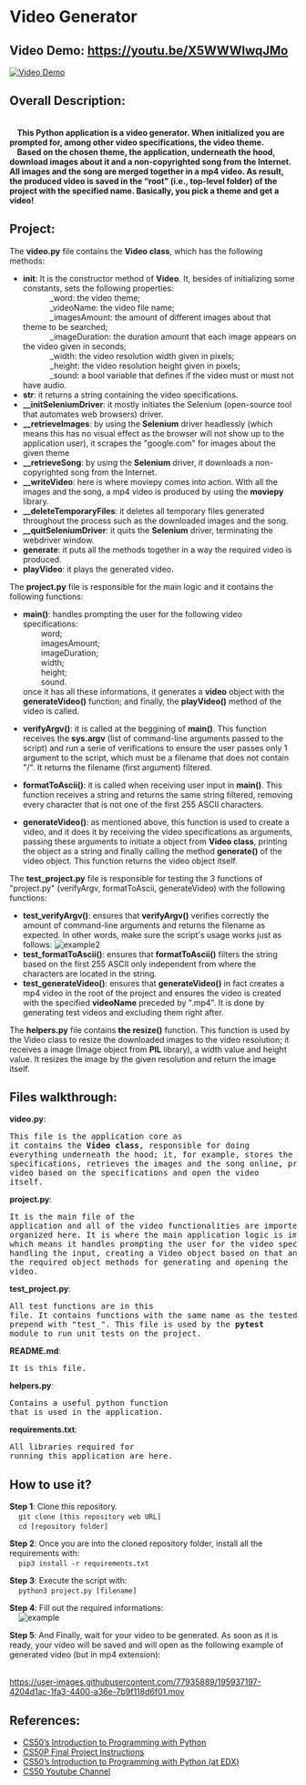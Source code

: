 # Video Generator
## Video Demo:  https://youtu.be/X5WWWlwqJMo
[![Video Demo](https://img.youtube.com/vi/X5WWWlwqJMo/maxresdefault.jpg)](https://youtu.be/X5WWWlwqJMo)

## Overall Description:
**<br>&nbsp;&nbsp;&nbsp;&nbsp;This Python application is a video generator. When initialized you are prompted for, among other video specifications, the video theme.<br>&nbsp;&nbsp;&nbsp;&nbsp;Based on the chosen theme, the application, underneath the hood, download images about it and a non-copyrighted song from the Internet. All images and the song are merged together in a mp4 video. As result, the produced video is saved in the “root” (i.e., top-level folder) of the project with the specified name. Basically, you pick a theme and get a video!**

## Project:
The **video.py** file contains the **Video class**, which has the following methods:<br>
 - **__init__**: It is the constructor method of **Video**. It, besides of initializing some constants, sets the following properties:<br>
&nbsp;&nbsp;&nbsp;&nbsp;&nbsp;&nbsp;&nbsp;&nbsp;&nbsp;&nbsp;&nbsp;&nbsp;_word: the video theme;<br>
&nbsp;&nbsp;&nbsp;&nbsp;&nbsp;&nbsp;&nbsp;&nbsp;&nbsp;&nbsp;&nbsp;&nbsp;_videoName: the video file name;<br>
&nbsp;&nbsp;&nbsp;&nbsp;&nbsp;&nbsp;&nbsp;&nbsp;&nbsp;&nbsp;&nbsp;&nbsp;_imagesAmount: the amount of different images about that theme to be searched;<br>
&nbsp;&nbsp;&nbsp;&nbsp;&nbsp;&nbsp;&nbsp;&nbsp;&nbsp;&nbsp;&nbsp;&nbsp;_imageDuration: the duration amount that each image appears on the video given in seconds;<br>
&nbsp;&nbsp;&nbsp;&nbsp;&nbsp;&nbsp;&nbsp;&nbsp;&nbsp;&nbsp;&nbsp;&nbsp;_width: the video resolution width given in pixels;<br>
&nbsp;&nbsp;&nbsp;&nbsp;&nbsp;&nbsp;&nbsp;&nbsp;&nbsp;&nbsp;&nbsp;&nbsp;_height: the video resolution height given in pixels;<br>
&nbsp;&nbsp;&nbsp;&nbsp;&nbsp;&nbsp;&nbsp;&nbsp;&nbsp;&nbsp;&nbsp;&nbsp;_sound: a bool variable that defines if the video must or must not have audio.<br>
 - **__str__**: it returns a string containing the video specifications.<br>
- **__initSeleniumDriver**: it mostly initiates the Selenium (open-source tool that automates web browsers) driver.<br>
- **__retrieveImages**: by using the **Selenium** driver headlessly (which means this has no visual effect as the browser will not show up to the application user), it scrapes the "google.com" for images about the given theme<br>
- **__retrieveSong**: by using the **Selenium** driver, it downloads a non-copyrighted song from the Internet.<br>
- **__writeVideo**: here is where moviepy comes into action. With all the images and the song, a mp4 video is produced by using the **moviepy** library.<br>
- **__deleteTemporaryFiles**: it deletes all temporary files generated throughout the process such as the downloaded images and the song.<br>
- **__quitSeleniumDriver**: it quits the **Selenium** driver, terminating the webdriver window.<br>
- **generate**: it puts all the methods together in a way the required video is produced.<br>
- **playVideo**: it plays the generated video.<br>
 
The **project.py** file is responsible for the main logic and it contains the following functions:<br>
 - **main()**: handles prompting the user for the following video specifications:<br>
&nbsp;&nbsp;&nbsp;&nbsp;&nbsp;&nbsp;&nbsp;&nbsp;word;<br>
&nbsp;&nbsp;&nbsp;&nbsp;&nbsp;&nbsp;&nbsp;&nbsp;imagesAmount;<br>
&nbsp;&nbsp;&nbsp;&nbsp;&nbsp;&nbsp;&nbsp;&nbsp;imageDuration;<br>
&nbsp;&nbsp;&nbsp;&nbsp;&nbsp;&nbsp;&nbsp;&nbsp;width;<br>
&nbsp;&nbsp;&nbsp;&nbsp;&nbsp;&nbsp;&nbsp;&nbsp;height;<br>
&nbsp;&nbsp;&nbsp;&nbsp;&nbsp;&nbsp;&nbsp;&nbsp;sound.<br>
once it has all these informations, it generates a **video** object with the **generateVideo()** function; and finally, the **playVideo()** method of the video is called.

 - **verifyArgv()**: it is called at the beggining of **main()**. This function receives the **sys.argv** (list of command-line arguments passed to the script) and run a serie of verifications to ensure the user passes only 1 argument to the script, which must be a filename that does not contain "/". It returns the filename (first argument) filtered.
 
 - **formatToAscii()**: it is called when receiving user input in **main()**. This function receives a string and returns the same string filtered, removing every character that is not one of the first 255 ASCII characters.
 
 - **generateVideo()**: as mentioned above, this function is used to create a video, and it does it by receiving the video specifications as arguments, passing these arguments to initiate a object from **Video class**, printing the object as a string and finally calling the method **generate()** of the video object. This function returns the video object itself.

The **test_project.py** file is responsible for testing the 3 functions of "project.py" (verifyArgv, formatToAscii, generateVideo) with the following functions:<br>
 - **test_verifyArgv()**: ensures that **verifyArgv()** verifies correctly the amount of command-line arguments and returns the filename as expected. In other words, make sure the script's usage works just as follows:
![example2](https://user-images.githubusercontent.com/77935889/195926287-01e40023-9251-4fd3-b284-71014b2ac2ab.png)
 - **test_formatToAscii()**: ensures that **formatToAscii()** filters the string based on the first 255 ASCII only independent from where the characters are located in the string.
 - **test_generateVideo()**: ensures that **generateVideo()** in fact creates a mp4 video in the root of the project and ensures the video is created with the specified **videoName** preceded by ".mp4". It is done by generating test videos and excluding them right after.

The **helpers.py** file contains **the resize()** function. This function is used by the Video class to resize the downloaded images to the video resolution; it receives a image (Image object from **PIL** library), a width value and height value. It resizes the image by the given resolution and return the image itself.

## Files walkthrough:
**video.py**: <pre>This file is the application core as it contains the **Video class**, responsible for doing everything underneath the hood; it, for example, stores the video specifications, retrieves the images and the song online, produces the video based on the specifications and open the video itself.<br></pre>

**project.py**: <pre>It is the main file of the application and all of the video functionalities are imported and organized here. It is where the main application logic is implemented, which means it handles prompting the user for the video specifications, handling the input, creating a Video object based on that and calling the required object methods for generating and opening the video.<br></pre>

**test_project.py**: <pre>All test functions are in this file. It contains functions with the same name as the tested functions prepend with "test_". This file is used by the **pytest** module to run unit tests on the project.<br></pre>

**README.md**: <pre>It is this file.<br></pre>

**helpers.py**: <pre>Contains a useful python function that is used in the application.<br></pre>

**requirements.txt**: <pre>All libraries required for running this application are here.<br></pre>


## How to use it?
**Step 1**: Clone this repository.<br>
&nbsp;&nbsp;&nbsp;&nbsp;```git clone [this repository web URL]```<br>
&nbsp;&nbsp;&nbsp;&nbsp;```cd [repository folder]```
<br>

**Step 2**: Once you are into the cloned repository folder, install all the requirements with:<br>
&nbsp;&nbsp;&nbsp;&nbsp;```pip3 install -r requirements.txt```
<br>

**Step 3**: Execute the script with:<br>
&nbsp;&nbsp;&nbsp;&nbsp;```python3 project.py [filename]```
<br>

**Step 4**: Fill out the required informations:<br>
&nbsp;&nbsp;&nbsp;&nbsp;![example](https://user-images.githubusercontent.com/77935889/195925806-507c3fe7-e009-4ccf-b93d-aa50879cdc95.png)
<br>

**Step 5**: And Finally, wait for your video to be generated. As soon as it is ready, your video will be saved and will open as the following example of generated video (but in mp4 extension):<br>
&nbsp;&nbsp;&nbsp;&nbsp;

https://user-images.githubusercontent.com/77935889/195937197-4204d1ac-1fa3-4400-a36e-7b9f118d6f01.mov


## References:
- [CS50’s Introduction to Programming with Python](https://cs50.harvard.edu/python/2022)
- [CS50P Final Project Instructions](https://cs50.harvard.edu/python/2022/project)
- [CS50’s Introduction to Programming with Python (at EDX)](https://www.edx.org/course/cs50s-introduction-to-programming-with-python)
- [CS50 Youtube Channel](https://www.youtube.com/c/cs50)

